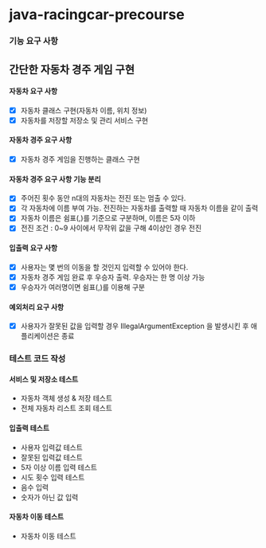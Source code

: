 # java-racingcar-precourse

### 기능 요구 사항

## 간단한 자동차 경주 게임 구현

#### 자동차 요구 사항

-[X] 자동차 클래스 구현(자동차 이름, 위치 정보)
-[X] 자동차를 저장할 저장소 및 관리 서비스 구현

#### 자동차 경주 요구 사항

-[X] 자동차 경주 게임을 진행하는 클래스 구현

#### 자동차 경주 요구 사항 기능 분리

-[X] 주어진 횟수 동안 n대의 자동차는 전진 또는 멈출 수 있다.
-[X] 각 자동차에 이름 부여 가능. 전진하는 자동차를 출력할 때 자동차 이름을 같이 출력
-[X] 자동차 이름은 쉼표(,)를 기준으로 구분하며, 이름은 5자 이하
-[X] 전진 조건 : 0~9 사이에서 무작위 값을 구해 4이상인 경우 전진

#### 입출력 요구 사항

-[X] 사용자는 몇 번의 이동을 할 것인지 입력할 수 있어야 한다.
-[X] 자동차 경주 게임 완료 후 우승자 출력. 우승자는 한 명 이상 가능
-[X] 우승자가 여러명이면 쉼표(,)를 이용해 구분

#### 예외처리 요구 사항

- [X] 사용자가 잘못된 값을 입력할 경우 IllegalArgumentException 을 발생시킨 후 애플리케이션은 종료

### 테스트 코드 작성

#### 서비스 및 저장소 테스트

- 자동차 객체 생성 & 저장 테스트
- 전체 자동차 리스트 조회 테스트

#### 입출력 테스트

- 사용자 입력값 테스트
- 잘못된 입력값 테스트
- 5자 이상 이름 입력 테스트
- 시도 횟수 입력 테스트
- 음수 입력
- 숫자가 아닌 값 입력

#### 자동차 이동 테스트

- 자동차 이동 테스트